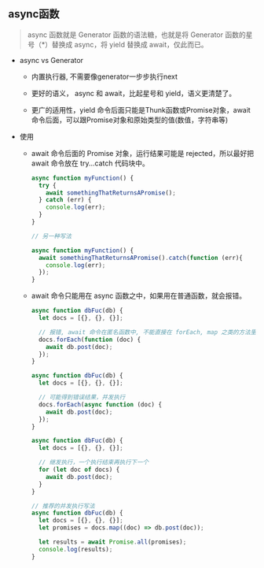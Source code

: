 ## async函数

  > async 函数就是 Generator 函数的语法糖，也就是将 Generator 函数的星号（\*）替换成 async，将 yield 替换成 await，仅此而已。

  * async vs Generator

    - 内置执行器, 不需要像generator一步步执行next

    - 更好的语义， async 和 await，比起星号和 yield，语义更清楚了。

    - 更广的适用性，yield 命令后面只能是Thunk函数或Promise对象，await命令后面，可以跟Promise对象和原始类型的值(数值，字符串等)

  * 使用

    - await 命令后面的 Promise 对象，运行结果可能是 rejected，所以最好把 await 命令放在 try...catch 代码块中。

      ```js
      async function myFunction() {
        try {
          await somethingThatReturnsAPromise();
        } catch (err) {
          console.log(err);
        }
      }

      // 另一种写法

      async function myFunction() {
        await somethingThatReturnsAPromise().catch(function (err){
          console.log(err);
        });
      }
      ```

    - await 命令只能用在 async 函数之中，如果用在普通函数，就会报错。

      ```js
      async function dbFuc(db) {
        let docs = [{}, {}, {}];

        // 报错, await 命令在匿名函数中, 不能直接在 forEach, map 之类的方法里处理
        docs.forEach(function (doc) {
          await db.post(doc);
        });
      }

      async function dbFuc(db) {
        let docs = [{}, {}, {}];

        // 可能得到错误结果，并发执行
        docs.forEach(async function (doc) {
          await db.post(doc);
        });
      }

      async function dbFuc(db) {
        let docs = [{}, {}, {}];

        // 继发执行，一个执行结束再执行下一个
        for (let doc of docs) {
          await db.post(doc);
        }
      }

      // 推荐的并发执行写法
      async function dbFuc(db) {
        let docs = [{}, {}, {}];
        let promises = docs.map((doc) => db.post(doc));

        let results = await Promise.all(promises);
        console.log(results);
      }
      ```
